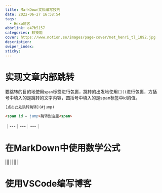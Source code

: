 ```yaml
---
title: MarkDown文档编写技巧
date: 2022-06-27 16:58:54
tags: 
  - Hexo博客
abbrlink: e47b5157
categories: 软技能
cover: https://www.notion.so/images/page-cover/met_henri_tl_1892.jpg
description: 
swiper_index: 
sticky: 
---
```

# 实现文章内部跳转

要跳转的目的地使用`span`标签进行包裹，跳转的出发地使用`[]()`进行包裹，方括号中填入的是跳转的文字内容，圆括号中填入的是span标签中id的值。

```html
[点击此处跳转跳转](#jump)

<span id = jump>跳转到这里<span>
```

｜---｜---｜---｜

# 在MarkDown中使用数学公式


||||
||||


# 使用VSCode编写博客


